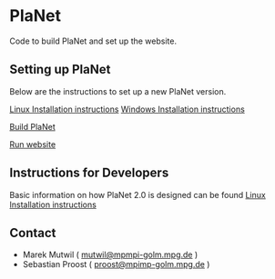 # PlaNet
Code to build PlaNet and set up the website. 

Setting up PlaNet
-----------------
Below are the instructions to set up a new PlaNet version.

[Linux Installation instructions](docs/install_linux.md)
[Windows Installation instructions](docs/install_windows.md)

[Build PlaNet](docs/building_planet.md)

[Run website](docs/run_website.md)

Instructions for Developers
---------------------------

Basic information on how PlaNet 2.0 is designed can be found [Linux Installation instructions](docs/developer.md)


Contact
-------

  * Marek Mutwil ( mutwil@mpmpi-golm.mpg.de )
  * Sebastian Proost ( proost@mpimp-golm.mpg.de )

